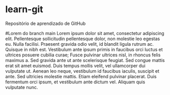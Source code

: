 # learn-git
Repositório de aprendizado de GitHub

#Lorem do branch main
Lorem ipsum dolor sit amet, consectetur adipiscing elit. Pellentesque sollicitudin pellentesque dolor, non molestie leo egestas eu. Nulla facilisi. Praesent gravida odio velit, id blandit ligula rutrum ac. Quisque in nibh est. Vestibulum ante ipsum primis in faucibus orci luctus et ultrices posuere cubilia curae; Fusce pulvinar ultrices nisl, in rhoncus felis maximus a. Sed gravida ante ut ante scelerisque feugiat. Sed congue mattis erat sit amet euismod. Duis tempus mollis velit, vel ullamcorper dui vulputate ut. Aenean leo neque, vestibulum id faucibus iaculis, suscipit et ante. Sed ultricies molestie mattis. Etiam eleifend pulvinar placerat. Duis fermentum orci ipsum, et vestibulum ante dictum vel. Aliquam quis vulputate nunc.